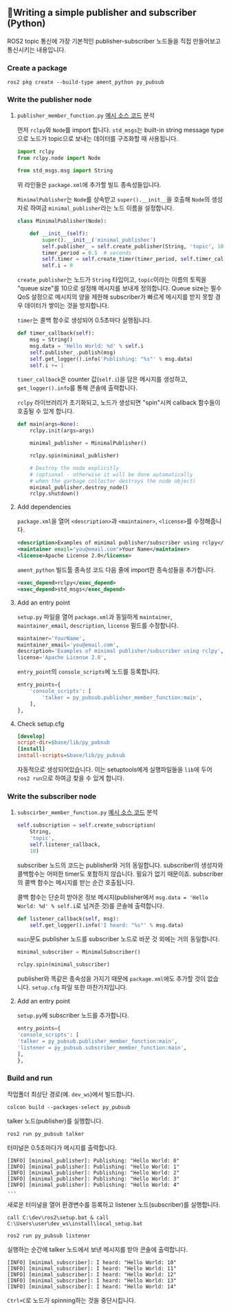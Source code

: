 ## 📕Writing a simple publisher and subscriber (Python)

ROS2 topic 통신에 가장 기본적인 publisher-subscriber 노드들을 직접 만들어보고 통신시키는 내용입니다.

### Create a package

```shell
ros2 pkg create --build-type ament_python py_pubsub
```

### Write the publisher node

1. `publisher_member_function.py` [예시 소스 코드](https://raw.githubusercontent.com/ros2/examples/master/rclpy/topics/minimal_publisher/examples_rclpy_minimal_publisher/publisher_member_function.py) 분석

   먼저 `rclpy`와 `Node`를 import 합니다. `std_msgs`는 built-in string message type으로 노드가 topic으로 보내는 데이터를 구조화할 때 사용됩니다.

   ```python
   import rclpy
   from rclpy.node import Node
   
   from std_msgs.msg import String
   ```

   위 라인들은 `package.xml`에 추가할 빌드 종속성들입니다.

   `MinimalPublisher`는 `Node`를 상속받고 `super().__init__`을 호출해 `Node`의 생성자로 하여금 `minimal_publisher`라는 노드 이름을 설정합니다.

   ```python
   class MinimalPublisher(Node):
   
       def __init__(self):
           super().__init__('minimal_publisher')
           self.publisher_ = self.create_publisher(String, 'topic', 10)
           timer_period = 0.5  # seconds
           self.timer = self.create_timer(timer_period, self.timer_callback)
           self.i = 0
   ```

   `create_publisher`는 노드가  `String` 타입이고, `topic`이라는 이름의 토픽을 "queue size"를 10으로 설정해 메시지를 보내게 정의합니다. Queue size는 필수 QoS 설정으로 메시지의 양을 제한해 subscriber가 빠르게 메시지를 받지 못할 경우 데이터가 쌓이는 것을 방지합니다.

   `timer`는 콜백 함수로 생성되어 0.5초마다 실행됩니다.

   ```python
   def timer_callback(self):
       msg = String()
       msg.data = 'Hello World: %d' % self.i
       self.publisher_.publish(msg)
       self.get_logger().info('Publishing: "%s"' % msg.data)
       self.i += 1
   ```

   `timer_callback`은 counter 값(`self.i`)을 담은 메시지를 생성하고, `get_logger().info`를 통해 콘솔에 출력합니다.

   `rclpy` 라이브러리가 초기화되고, 노드가 생성되면 "spin"시켜 callback 함수들이 호출될 수 있게 합니다. 

   ```python
   def main(args=None):
       rclpy.init(args=args)
   
       minimal_publisher = MinimalPublisher()
   
       rclpy.spin(minimal_publisher)
   
       # Destroy the node explicitly
       # (optional - otherwise it will be done automatically
       # when the garbage collector destroys the node object)
       minimal_publisher.destroy_node()
       rclpy.shutdown()
   ```

2. Add dependencies

   `package.xml`을 열어 `<description>`과 `<maintainer>`, `<license>`를 수정해줍니다.

   ```xml
   <description>Examples of minimal publisher/subscriber using rclpy</description>
   <maintainer email="you@email.com">Your Name</maintainer>
   <license>Apache License 2.0</license>
   ```

   `ament_python` 빌드툴 종속성 코드 다음 줄에 import한 종속성들을 추가합니다.

   ```xml
   <exec_depend>rclpy</exec_depend>
   <exec_depend>std_msgs</exec_depend>
   ```

3. Add an entry point

   `setup.py` 파일을 열어 `package.xml`과 동일하게  `maintainer`, `maintainer_email`, `description`, `license` 필드를 수정합니다.

   ```python
   maintainer='YourName',
   maintainer_email='you@email.com',
   description='Examples of minimal publisher/subscriber using rclpy',
   license='Apache License 2.0',
   ```

   `entry_point`의 `console_scripts`에 노드를 등록합니다.

   ```python
   entry_points={
       'console_scripts': [
           'talker = py_pubsub.publisher_member_function:main',
       ],
   },
   ```

4. Check setup.cfg

   ```cfg
   [develop]
   script-dir=$base/lib/py_pubsub
   [install]
   install-scripts=$base/lib/py_pubsub
   ```

   자동적으로 생성되어있습니다. 이는 setuptools에게 실행파일들을 `lib`에 두어 `ros2 run`으로 하여금 찾을 수 있게 합니다.

### Write the subscriber node

1. `subscirber_member_function.py` [예시 소스 코드](https://raw.githubusercontent.com/ros2/examples/master/rclpy/topics/minimal_subscriber/examples_rclpy_minimal_subscriber/subscriber_member_function.py) 분석

   ```python
   self.subscription = self.create_subscription(
       String,
       'topic',
       self.listener_callback,
       10)
   ```

   subscriber 노드의 코드는 publisher와 거의 동일합니다. subscriber의 생성자와 콜백함수는 어떠한 timer도 포함하지 않습니다. 필요가 없기 때문이죠. subscriber의 콜백 함수는 메시지를 받는 순간 호출됩니다.

   콜백 함수는 단순히 받아온 정보 메시지(publisher에서 `msg.data = 'Hello World: %d' % self.i`로 넘겨준 것)를 콘솔에 출력합니다. 

   ```python
   def listener_callback(self, msg):
       self.get_logger().info('I heard: "%s"' % msg.data)
   ```

   `main`문도 publisher 노드를 subscriber 노드로 바꾼 것 외에는 거의 동일합니다.

   ```python
   minimal_subscriber = MinimalSubscriber()
   
   rclpy.spin(minimal_subscriber)
   ```

   publisher와 똑같은 종속성을 가지기 때문에 `package.xml`에도 추가할 것이 없습니다. `setup.cfg` 파일 또한 마찬가지입니다.

2. Add an entry point

   `setup.py`에 subscriber 노드를 추가합니다.

   ```python
   entry_points={
   'console_scripts': [
   'talker = py_pubsub.publisher_member_function:main',
   'listener = py_pubsub.subscriber_member_function:main',
   ],
   },
   ```

### Build and run

작업폴더 최상단 경로(예. `dev_ws`)에서 빌드합니다.

```shell
colcon build --packages-select py_pubsub
```

talker 노드(publisher)를 실행합니다.

```shell
ros2 run py_pubsub talker
```

터미널은 0.5초마다가 메시지를 출력합니다.

```shell
[INFO] [minimal_publisher]: Publishing: "Hello World: 0"
[INFO] [minimal_publisher]: Publishing: "Hello World: 1"
[INFO] [minimal_publisher]: Publishing: "Hello World: 2"
[INFO] [minimal_publisher]: Publishing: "Hello World: 3"
[INFO] [minimal_publisher]: Publishing: "Hello World: 4"
...
```

새로운 터미널을 열어 환경변수를 등록하고 listener 노드(subscriber)를 실행합니다.

```shell
call C:\dev\ros2\setup.bat & call C:\Users\user\dev_ws\install\local_setup.bat

ros2 run py_pubsub listener
```

실행하는 순간에 talker 노드에서 보낸 메시지를 받아 콘솔에 출력합니다.

```shell
[INFO] [minimal_subscriber]: I heard: "Hello World: 10"
[INFO] [minimal_subscriber]: I heard: "Hello World: 11"
[INFO] [minimal_subscriber]: I heard: "Hello World: 12"
[INFO] [minimal_subscriber]: I heard: "Hello World: 13"
[INFO] [minimal_subscriber]: I heard: "Hello World: 14"
```

`Ctrl+C`로 노드가 spinning하는 것을 중단시킵니다.